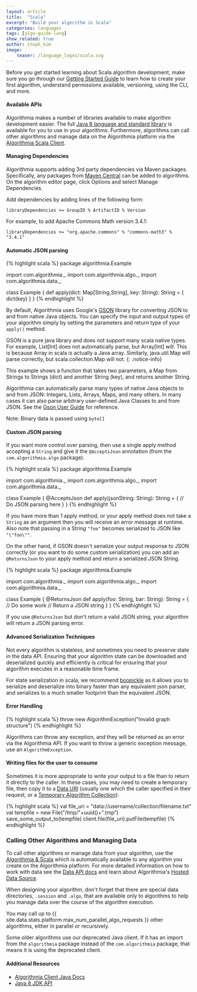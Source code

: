```yaml
---
layout: article
title:  "Scala"
excerpt: "Build your algorithm in Scala"
categories: languages
tags: [algo-guide-lang]
show_related: true
author: steph_kim
image:
    teaser: /language_logos/scala.svg
---
```


Before you get started learning about Scala algorithm development, make sure you go through our <a href="{{ site.baseurl }}/algorithm-development/algorithm-basics/your-first-algo/">Getting Started Guide</a> to learn how to create your first algorithm, understand permissions available, versioning, using the CLI, and more.

#### Available APIs

Algorithmia makes a number of libraries available to make algorithm development easier.
The full <a href="http://docs.oracle.com/javase/8/docs/technotes/guides/language/index.html">Java 8 language and standard library</a>
is available for you to use in your algorithms. Furthermore, algorithms can call other algorithms and manage data on the Algorithmia platform
via the <a href="{{ site.baseurl }}/clients/scala">Algorithmia Scala Client</a>.

#### Managing Dependencies

Algorithmia supports adding 3rd party dependencies via Maven packages. Specifically, any packages from <a href="http://search.maven.org/">Maven Central</a> can be added to algorithms.
On the algorithm editor page, click Options and select Manage Dependencies.

Add dependencies by adding lines of the following form:

`libraryDependencies += GroupID % ArtifactID % Version`

For example, to add Apache Commons Math version 3.4.1:

`libraryDependencies += "org.apache.commons" % "commons-math3" % "3.4.1"`

#### Automatic JSON parsing

{% highlight scala %}
package algorithmia.Example

import com.algorithmia._
import com.algorithmia.algo._
import com.algorithmia.data._

class Example {
  def apply(dict: Map[String,String], key: String): String = {
    dict(key)
  }
}
{% endhighlight %}

By default, Algorithmia uses Google's [GSON](https://code.google.com/p/google-gson/) library for converting JSON to and from native Java objects. You can specify the input and output types of your algorithm simply by setting the parameters and return type of your `apply()` method.

GSON is a pure java library and does not support many scala native types. For example, List[Int] does not automatically parse, but Array[Int] will. This is because Array in scala is actually a Java array. Similarly, java.util.Map will parse correctly, but scala.collection.Map will not.
{: .notice-info}

This example shows a function that takes two parameters, a Map from Strings to Strings (dict) and another String (key), and returns another String.

Algorithmia can automatically parse many types of native Java objects to and from JSON: Integers, Lists, Arrays, Maps, and many others. In many cases it can also parse arbitrary user-defined Java Classes to and from JSON. See the [Gson User Guide](https://sites.google.com/site/gson/gson-user-guide) for reference.

<aside class="notice">
  Note: Binary data is passed using <code>byte[]</code>
</aside>

#### Custom JSON parsing
If you want more control over parsing, then use a single apply method accepting a <code>String</code> and give it the <code>@AcceptsJson</code> annotation (from the <code>com.algorithmia.algo</code> package).

{% highlight scala %}
package algorithmia.Example

import com.algorithmia._
import com.algorithmia.algo._
import com.algorithmia.data._

class Example {
  @AcceptsJson
  def apply(jsonString: String): String = {
    // Do JSON parsing here
  }
}
{% endhighlight %}

<aside class="class">
If you have more than 1 apply method, or your apply method does not take a <code>String</code> as an argument then you will receive an error message at runtime.  Also note that passing in a String <code>"foo"</code> becomes serialized to JSON like <code>"\"foo\""</code>.
</aside>

On the other hand, if GSON doesn't serialize your output response to JSON correctly (or you want to do some custom serialization) you can add an <code>@ReturnsJson</code> to your apply method and return a serialized JSON String.

{% highlight scala %}
package algorithmia.Example

import com.algorithmia._
import com.algorithmia.algo._
import com.algorithmia.data._

class Example {
  @ReturnsJson
  def apply(foo: String, bar: String): String = {
    // Do some work
    // Return a JSON string
  }
}
{% endhighlight %}

<aside class="notice">
If you use <code>@ReturnsJson</code> but don't return a valid JSON string, your algorithm will return a JSON parsing error.
</aside>

#### Advanced Serialization Techniques
Not every algorithm is stateless, and sometimes you need to preserve state in the data API. Ensuring that your algorithm state can be downloaded and deserialized quickly and efficiently is critical for ensuring that your algorithm executes in a reasonable time frame.

For state serialization in scala, we recommend [boopickle](https://github.com/suzaku-io/boopickle/) as it allows you to serialize and deserialize into binary faster than any equivalent json parser, and serializes to a much smaller footprint than the equivalent JSON.

#### Error Handling

{% highlight scala %}
throw new AlgorithmException("Invalid graph structure")
{% endhighlight %}

Algorithms can throw any exception, and they will be returned as an error via the Algorithmia API. If you want to throw a generic exception message, use an `AlgorithmException`.

#### Writing files for the user to consume
 
Sometimes it is more appropriate to write your output to a file than to return it directly to the caller.  In these cases, you may need to create a temporary file, then copy it to a [Data URI](http://docs.algorithmia.com/#data-api-specification) (usually one which the caller specified in their request, or a [Temporary Algorithm Collection](https://algorithmia.com/developers/data/hosted#temporary-algorithm-collections)):
 
{% highlight scala %}
val file_uri = "data://username/collection/filename.txt"
val tempfile = new File("/tmp/"+uuid()+".tmp")
save_some_output_to(tempfile)
client.file(file_uri).putFile(tempfile)
{% endhighlight %}

### Calling Other Algorithms and Managing Data

To call other algorithms or manage data from your algorithm, use the <a href="{{ site.baseurl }}/clients/scala">Algorithmia & Scala</a> which is automatically available to any algorithm you create on the Algorithmia platform. For more detailed information on how to work with data see the [Data API docs](http://docs.algorithmia.com/) and learn about Algorithmia's [Hosted Data Source](http://developers.algorithmia.com/algorithm-development/data-sources/hosted-data-guide/).

When designing your algorithm, don't forget that there are special data directories, `.session` and `.algo`, that are available only to algorithms to help you manage data over the course of the algorithm execution.

You may call up to {{ site.data.stats.platform.max_num_parallel_algo_requests }} other algorithms, either in parallel or recursively.

<aside class="warning">
Some older algorithms use our deprecated Java client. If it has an import from the <code>algorithmia</code> package instead of the <code>com.algorithmia</code> package, that means it is using the deprecated client.
</aside>


#### Additional Resources

* <a href="{{ site.baseurl }}/clients/java">Algorithmia Client Java Docs <i class="fa fa-external-link"></i></a>
* <a href="http://docs.oracle.com/javase/8/docs/api/">Java 8 JDK API</a>
